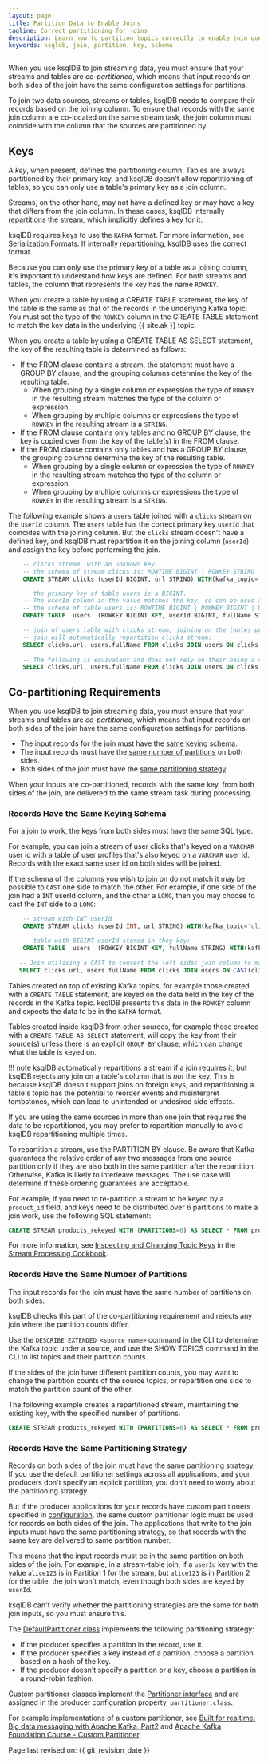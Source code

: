 ```yaml
---
layout: page
title: Partition Data to Enable Joins
tagline: Correct partitioning for joins
description: Learn how to partition topics correctly to enable join queries.
keywords: ksqldb, join, partition, key, schema 
---
```


When you use ksqlDB to join streaming data, you must ensure that your
streams and tables are *co-partitioned*, which means that input records
on both sides of the join have the same configuration settings for
partitions.

To join two data sources, streams or tables, ksqlDB needs to compare their
records based on the joining column. To ensure that records with the same
join column are co-located on the same stream task, the join column must
coincide with the column that the sources are partitioned by.

Keys
----

A *key*, when present, defines the partitioning column. Tables are
always partitioned by their primary key, and ksqlDB doesn't allow repartitioning
of tables, so you can only use a table's primary key as a join column.

Streams, on the other hand, may not have a defined key or may have a key that
differs from the join column. In these cases, ksqlDB internally repartitions
the stream, which implicitly defines a key for it.

ksqlDB requires keys to use the `KAFKA` format. For more information, see
[Serialization Formats](serialization.md#serialization-formats). If internally
repartitioning, ksqlDB uses the correct format.

Because you can only use the primary key of a table as a joining column, it's
important to understand how keys are defined. For both streams and tables, the
column that represents the key has the name `ROWKEY`.

When you create a table by using a CREATE TABLE statement, the key of the
table is the same as that of the records in the underlying Kafka topic.
You must set the type of the `ROWKEY` column in the
CREATE TABLE statement to match the key data in the underlying {{ site.ak }} topic.

When you create a table by using a CREATE TABLE AS SELECT statement, the key of
the resulting table is determined as follows:

- If the FROM clause contains a stream, the statement must have a GROUP BY clause,
  and the grouping columns determine the key of the resulting table.
    - When grouping by a single column or expression the type of `ROWKEY` in the
    resulting stream matches the type of the column or expression.
    - When grouping by multiple columns or expressions the type of `ROWKEY` in the
    resulting stream is a `STRING`.
- If the FROM clause contains only tables and no GROUP BY clause, the key is
  copied over from the key of the table(s) in the FROM clause.
- If the FROM clause contains only tables and has a GROUP BY clause, the
  grouping columns determine the key of the resulting table.
    - When grouping by a single column or expression the type of `ROWKEY` in the
    resulting stream matches the type of the column or expression.
    - When grouping by multiple columns or expressions the type of `ROWKEY` in the
    resulting stream is a `STRING`.

The following example shows a `users` table joined with a `clicks` stream
on the `userId` column. The `users` table has the correct primary key
`userId` that coincides with the joining column. But the `clicks` stream
doesn't have a defined key, and ksqlDB must repartition it on the joining
column (`userId`) and assign the key before performing the join.

```sql
    -- clicks stream, with an unknown key.
    -- the schema of stream clicks is: ROWTIME BIGINT | ROWKEY STRING | USERID BIGINT | URL STRING
    CREATE STREAM clicks (userId BIGINT, url STRING) WITH(kafka_topic='clickstream', value_format='json');

    -- the primary key of table users is a BIGINT. 
    -- The userId column in the value matches the key, so can be used as an alias for ROWKEY in queries to make them more readable.
    -- the schema of table users is: ROWTIME BIGINT | ROWKEY BIGINT | USERID BIGINT | FULLNAME STRING
    CREATE TABLE  users  (ROWKEY BIGINT KEY, userId BIGINT, fullName STRING) WITH(kafka_topic='users', value_format='json', key='userId');

    -- join of users table with clicks stream, joining on the tables primary key alias and the streams userId column: 
    -- join will automatically repartition clicks stream:
    SELECT clicks.url, users.fullName FROM clicks JOIN users ON clicks.userId = users.userId;
    
    -- The following is equivalent and does not rely on their being a copy of the tables key within the value schema:
    SELECT clicks.url, users.fullName FROM clicks JOIN users ON clicks.userId = users.ROWKEY;
```

Co-partitioning Requirements
----------------------------

When you use ksqlDB to join streaming data, you must ensure that your streams
and tables are *co-partitioned*, which means that input records on both sides
of the join have the same configuration settings for partitions.

- The input records for the join must have the
  [same keying schema](#records-have-the-same-keying-schema).
- The input records must have the
  [same number of partitions](#records-have-the-same-number-of-partitions)
  on both sides.
- Both sides of the join must have the
  [same partitioning strategy](#records-have-the-same-partitioning-strategy).

When your inputs are co-partitioned, records with the same key, from
both sides of the join, are delivered to the same stream task during
processing.

### Records Have the Same Keying Schema

For a join to work, the keys from both sides must have the same SQL type.

For example, you can join a stream of user clicks that's keyed on a `VARCHAR`
user id with a table of user profiles that's also keyed on a `VARCHAR` user id.
Records with the exact same user id on both sides will be joined.

If the schema of the columns you wish to join on do not match it may be possible
to `CAST` one side to match the other. For example, if one side of the join
had a `INT` userId column, and the other a `LONG`, then you may choose to cast
the `INT` side to a `LONG`:

```sql
    -- stream with INT userId
    CREATE STREAM clicks (userId INT, url STRING) WITH(kafka_topic='clickstream', value_format='json');

    -- table with BIGINT userId stored in they key:
    CREATE TABLE  users  (ROWKEY BIGINT KEY, fullName STRING) WITH(kafka_topic='users', value_format='json');
    
   -- Join utilising a CAST to convert the left sides join column to match the rights type.
   SELECT clicks.url, users.fullName FROM clicks JOIN users ON CAST(clicks.userId AS BIGINT) = users.ROWKEY;
```


Tables created on top of existing Kafka topics, for example those created with
a `CREATE TABLE` statement, are keyed on the data held in the key of the records
in the Kafka topic. ksqlDB presents this data in the `ROWKEY` column and expects
the data to be in the `KAFKA` format.

Tables created inside ksqlDB from other sources, for example those created with
a `CREATE TABLE AS SELECT` statement, will copy the key from their source(s)
unless there is an explicit `GROUP BY` clause, which can change what the table
is keyed on.

!!! note
    ksqlDB automatically repartitions a stream if a join requires it, but ksqlDB
    rejects any join on a table's column that is *not* the key. This is
    because ksqlDB doesn't support joins on foreign keys, and repartitioning a
    table's topic has the potential to reorder events and misinterpret
    tombstones, which can lead to unintended or undesired side effects.

If you are using the same sources in more than one join that requires the data
to be repartitioned, you may prefer to repartition manually to avoid ksqlDB
repartitioning multiple times.

To repartition a stream, use the PARTITION BY clause. Be aware that Kafka
guarantees the relative order of any two messages from one source partition
only if they are also both in the same partition after the repartition.
Otherwise, Kafka is likely to interleave messages. The use case will determine
if these ordering guarantees are acceptable.

For example, if you need to re-partition a stream to be keyed by a `product_id`
field, and keys need to be distributed over 6 partitions to make a join work,
use the following SQL statement:

```sql
CREATE STREAM products_rekeyed WITH (PARTITIONS=6) AS SELECT * FROM products PARTITION BY product_id;
```

For more information, see
[Inspecting and Changing Topic Keys](https://www.confluent.io/stream-processing-cookbook/ksql-recipes/inspecting-changing-topic-keys)
in the [Stream Processing Cookbook](https://www.confluent.io/product/ksql/stream-processing-cookbook).

### Records Have the Same Number of Partitions

The input records for the join must have the same number of partitions on both
sides.

ksqlDB checks this part of the co-partitioning requirement and rejects any join
where the partition counts differ.

Use the `DESCRIBE EXTENDED <source name>` command in the CLI to determine the
Kafka topic under a source, and use the SHOW TOPICS command in the CLI to list
topics and their partition counts.

If the sides of the join have different partition counts, you may want to change
the partition counts of the source topics, or repartition one side to match the
partition count of the other.

The following example creates a repartitioned stream, maintaining the existing
key, with the specified number of partitions.

```sql
CREATE STREAM products_rekeyed WITH (PARTITIONS=6) AS SELECT * FROM products PARTITION BY ROWKEY;
```

### Records Have the Same Partitioning Strategy

Records on both sides of the join must have the same partitioning
strategy. If you use the default partitioner settings across all
applications, and your producers don't specify an explicit partition,
you don't need to worry about the partitioning strategy.

But if the producer applications for your records have custom
partitioners specified in
[configuration](http://kafka.apache.org/documentation/#producerconfigs),
the same custom partitioner logic must be used for records on both sides
of the join. The applications that write to the join inputs must have
the same partitioning strategy, so that records with the same key are
delivered to same partition number.

This means that the input records must be in the same partition on both
sides of the join. For example, in a stream-table join, if a `userId`
key with the value `alice123` is in Partition 1 for the stream, but
`alice123` is in Partition 2 for the table, the join won't match, even
though both sides are keyed by `userId`.

ksqlDB can't verify whether the partitioning strategies are the same for
both join inputs, so you must ensure this.

The
[DefaultPartitioner class](https://github.com/apache/kafka/blob/trunk/clients/src/main/java/org/apache/kafka/clients/producer/internals/DefaultPartitioner.java)
implements the following partitioning strategy:

- If the producer specifies a partition in the record, use it.
- If the producer specifies a key instead of a partition, choose a
  partition based on a hash of the key.
- If the producer doesn't specify a partition or a key, choose a
  partition in a round-robin fashion.

Custom partitioner classes implement the
[Partitioner interface](https://kafka.apache.org/20/javadoc/org/apache/kafka/clients/producer/Partitioner.html)
and are assigned in the producer configuration property,
`partitioner.class`.

For example implementations of a custom partitioner, see
[Built for realtime: Big data messaging with Apache Kafka, Part2](https://www.javaworld.com/article/3066873/big-data/big-data-messaging-with-kafka-part-2.html)
and [Apache Kafka Foundation Course - Custom Partitioner](https://www.learningjournal.guru/courses/kafka/kafka-foundation-training/custom-partitioner/).

Page last revised on: {{ git_revision_date }}
